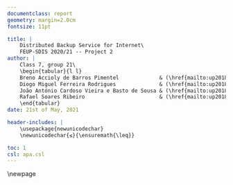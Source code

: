 ```yaml
---
documentclass: report
geometry: margin=2.0cm
fontsize: 11pt

title: |
    Distributed Backup Service for Internet\
    FEUP-SDIS 2020/21 -- Project 2
author: |
    Class 7, group 21\
    \begin{tabular}{l l}
    Breno Accioly de Barros Pimentel             & (\href{mailto:up201800170@edu.fe.up.pt}{\texttt{up201800170@edu.fe.up.pt}}) \\
    Diogo Miguel Ferreira Rodrigues              & (\href{mailto:up201806429@edu.fe.up.pt}{\texttt{up201806429@edu.fe.up.pt}}) \\
    João António Cardoso Vieira e Basto de Sousa & (\href{mailto:up201806613@edu.fe.up.pt}{\texttt{up201806613@edu.fe.up.pt}}) \\
    Rafael Soares Ribeiro                        & (\href{mailto:up201806330@edu.fe.up.pt}{\texttt{up201806330@edu.fe.up.pt}}) 
    \end{tabular}
date: 21st of May, 2021

header-includes: |
    \usepackage{newunicodechar}
    \newunicodechar{≤}{\ensuremath{\leq}}

toc: 1
csl: apa.csl
---
```


\newpage
